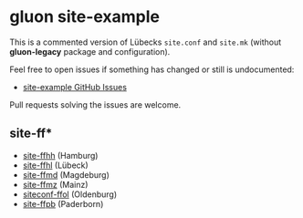# gluon site-example

This is a commented version of Lübecks `site.conf` and `site.mk` (without **gluon-legacy** package and configuration).

Feel free to open issues if something has changed or still is undocumented:

* [site-example GitHub Issues](https://github.com/freifunk-gluon/site-example/issues)

Pull requests solving the issues are welcome.

## site-ff*

* [site-ffhh](https://github.com/freifunkhamburg/site-ffhh) (Hamburg)
* [site-ffhl](https://github.com/freifunk-gluon/site-ffhl) (Lübeck)
* [site-ffmd](https://github.com/FreifunkMD/site-ffmd) (Magdeburg)
* [site-ffmz](https://github.com/Freifunk-Mainz/site-ffmz) (Mainz)
* [siteconf-ffol](https://ticket.freifunk-ol.de/projects/siteconf-ffol/repository) (Oldenburg)
* [site-ffpb](https://git.c3pb.de/freifunk-pb/site-ffpb) (Paderborn)
